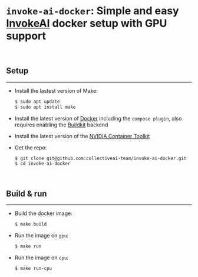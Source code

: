 # `invoke-ai-docker`: Simple and easy [InvokeAI](https://github.com/invoke-ai/InvokeAI) docker setup with GPU support

<br/>

## Setup
--------

* Install the lastest version of Make:
    ```bash
    $ sudo apt update
    $ sudo apt install make
    ```

* Install the latest version of [Docker](https://docs.docker.com/engine/install/ubuntu/) including the `compose plugin`, also requires enabling the [Buildkit](https://docs.docker.com/build/buildkit/) backend

* Install the latest version of the [NVIDIA Container Toolkit](https://docs.nvidia.com/datacenter/cloud-native/container-toolkit/install-guide.html)

* Get the repo:
    ```bash
    $ git clone git@github.com:collectiveai-team/invoke-ai-docker.git
    $ cd invoke-ai-docker
    ```

<br/>

## Build & run
--------------

* Build the docker image:
    ```bash
    $ make build
    ```

* Run the image on `gpu`:
    ```bash
    $ make run
    ```

* Run the image on `cpu`:
    ```bash
    $ make run-cpu
    ```

